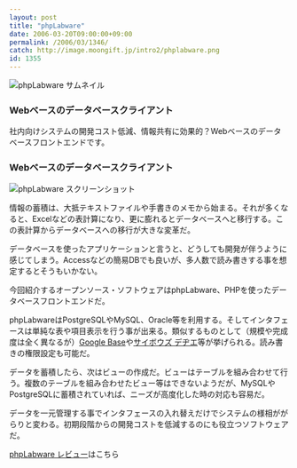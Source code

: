 ```yaml
---
layout: post
title: "phpLabware"
date: 2006-03-20T09:00:00+09:00
permalink: /2006/03/1346/
catch: http://image.moongift.jp/intro2/phplabware.png
id: 1355
---
```

 ![phpLabware サムネイル](http://image.moongift.jp/intro2/phplabware.t.png "phpLabware サムネイル")
  

### Webベースのデータベースクライアント
  
社内向けシステムの開発コスト低減、情報共有に効果的？Webベースのデータベースフロントエンドです。  
<!--more-->  

### Webベースのデータベースクライアント
  

![phpLabware スクリーンショット](http://image.moongift.jp/intro2/phplabware.png "phpLabware スクリーンショット")

  

情報の蓄積は、大抵テキストファイルや手書きのメモから始まる。それが多くなると、Excelなどの表計算になり、更に膨れるとデータベースへと移行する。この表計算からデータベースへの移行が大きな変革だ。

  

データベースを使ったアプリケーションと言うと、どうしても開発が伴うように感じてしまう。Accessなどの簡易DBでも良いが、多人数で読み書きする事を想定するとそうもいかない。

  

今回紹介するオープンソース・ソフトウェアはphpLabware、PHPを使ったデータベースフロントエンドだ。

  

phpLabwareはPostgreSQLやMySQL、Oracle等を利用する。そしてインタフェースは単純な表や項目表示を行う事が出来る。類似するものとして（規模や完成度は全く異なるが）[Google Base](http://base.google.com/)や[サイボウズ デヂエ](http://d.cybozu.co.jp/)等が挙げられる。読み書きの権限設定も可能だ。

  

データを蓄積したら、次はビューの作成だ。ビューはテーブルを組み合わせて行う。複数のテーブルを組み合わせたビュー等はできないようだが、MySQLやPostgreSQLに蓄積されていれば、ニーズが高度化した時の対応も容易だ。

  

データを一元管理する事でインタフェースの入れ替えだけでシステムの様相ががらりと変わる。初期段階からの開発コストを低減するのにも役立つソフトウェアだ。

  

[phpLabware レビュー](http://oss.moongift.jp/review/i-1358.html)はこちら

